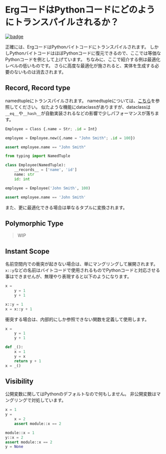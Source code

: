 # ErgコードはPythonコードにどのようにトランスパイルされるか？

[![badge](https://img.shields.io/endpoint.svg?url=https%3A%2F%2Fgezf7g7pd5.execute-api.ap-northeast-1.amazonaws.com%2Fdefault%2Fsource_up_to_date%3Fowner%3Derg-lang%26repos%3Derg%26ref%3Dmain%26path%3Ddoc/EN/compiler/transpile.md%26commit_hash%3D06f8edc9e2c0cee34f6396fd7c64ec834ffb5352)](https://gezf7g7pd5.execute-api.ap-northeast-1.amazonaws.com/default/source_up_to_date?owner=erg-lang&repos=erg&ref=main&path=doc/EN/compiler/transpile.md&commit_hash=06f8edc9e2c0cee34f6396fd7c64ec834ffb5352)

正確には、ErgコードはPythonバイトコードにトランスパイルされます。
しかしPythonバイトコードはほぼPythonコードに復元できるので、ここでは等価なPythonコードを例として上げています。
ちなみに、ここで紹介する例は最適化レベルの低いものです。
さらに高度な最適化が施されると、実体を生成する必要のないものは消去されます。

## Record, Record type

namedtupleにトランスパイルされます。
namedtupleについては、[こちら](https://docs.python.jp/3/library/collections.html#collections.namedtuple)を参照してください。
似たような機能にdataclassがありますが、dataclassは`__eq__`や`__hash__`が自動実装されるなどの影響で少しパフォーマンスが落ちます。

```python
Employee = Class {.name = Str; .id = Int}

employee = Employee.new({.name = "John Smith"; .id = 100})

assert employee.name == "John Smith"
```

```python
from typing import NamedTuple

class Employee(NamedTuple):
    __records__ = ['name', 'id']
    name: str
    id: int

employee = Employee('John Smith', 100)

assert employee.name == 'John Smith'
```

また、更に最適化できる場合は単なるタプルに変換されます。

## Polymorphic Type

> WIP

## Instant Scope

名前空間内での衝突が起きない場合は、単にマングリングして展開されます。
`x::y`などの名前はバイトコードで使用されるものでPythonコードと対応させる事はできませんが、無理やり表現すると以下のようになります。

```python
x =
    y = 1
    y + 1
```

```python
x::y = 1
x = x::y + 1
```

衝突する場合は、内部的にしか参照できない関数を定義して使用します。

```python
x =
    y = 1
    y + 1
```

```python
def _():
    x = 1
    y = x
    return y + 1
x = _()
```

## Visibility

公開変数に関してはPythonのデフォルトなので何もしません。
非公開変数はマングリングで対処しています。

```python
x = 1
y =
    x = 2
    assert module::x == 2
```

```python
module::x = 1
y::x = 2
assert module::x == 2
y = None
```
